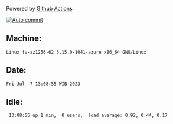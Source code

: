 Powered by [Github Actions](https://github.com/features/actions)

[![Auto commit](https://github.com/hiage/workstation/workflows/Auto%20commit/badge.svg)](https://github.com/hiage/workstation/actions?query=workflow%3A%22Auto+commit%22)

## Machine:
```
Linux fv-az1256-62 5.15.0-1041-azure x86_64 GNU/Linux
```
## Date:
```
Fri Jul  7 13:08:55 WIB 2023
```
## Idle:
```
 13:08:55 up 1 min,  0 users,  load average: 0.92, 0.44, 0.17
```
